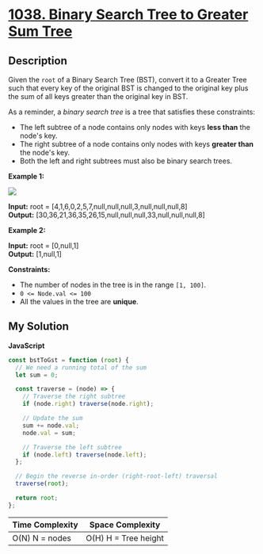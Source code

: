 # [1038. Binary Search Tree to Greater Sum Tree](https://leetcode.com/problems/binary-search-tree-to-greater-sum-tree)

## Description

Given the `root` of a Binary Search Tree (BST), convert it to a Greater Tree such that every key of the original BST is changed to the original key plus the sum of all keys greater than the original key in BST.

As a reminder, a _binary search tree_ is a tree that satisfies these constraints:

- The left subtree of a node contains only nodes with keys **less than** the node's key.
- The right subtree of a node contains only nodes with keys **greater than** the node's key.
- Both the left and right subtrees must also be binary search trees.

**Example 1:**

![](https://assets.leetcode.com/uploads/2019/05/02/tree.png)

**Input:** root = [4,1,6,0,2,5,7,null,null,null,3,null,null,null,8]  
**Output:** [30,36,21,36,35,26,15,null,null,null,33,null,null,null,8]

**Example 2:**

**Input:** root = [0,null,1]  
**Output:** [1,null,1]

**Constraints:**

- The number of nodes in the tree is in the range `[1, 100]`.
- `0 <= Node.val <= 100`
- All the values in the tree are **unique**.

## My Solution

**JavaScript**

```js
const bstToGst = function (root) {
  // We need a running total of the sum
  let sum = 0;

  const traverse = (node) => {
    // Traverse the right subtree
    if (node.right) traverse(node.right);

    // Update the sum
    sum += node.val;
    node.val = sum;

    // Traverse the left subtree
    if (node.left) traverse(node.left);
  };

  // Begin the reverse in-order (right-root-left) traversal
  traverse(root);

  return root;
};
```

| Time Complexity | Space Complexity     |
| --------------- | -------------------- |
| O(N) N = nodes  | O(H) H = Tree height |
